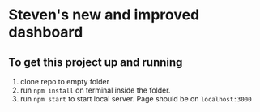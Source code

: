 # Steven's new and improved dashboard

## To get this project up and running
1. clone repo to empty folder
2. run ```npm install``` on terminal inside the folder.
3. run ```npm start``` to start local server. Page should be on ```localhost:3000```